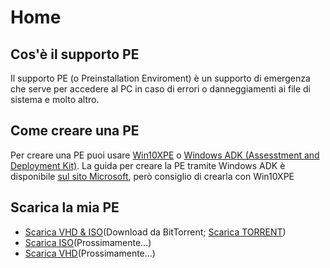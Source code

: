 # Home
## Cos'è il supporto PE
Il supporto PE (o Preinstallation Enviroment) è un supporto di emergenza che serve per accedere al PC in caso di errori o danneggiamenti ai file di sistema e molto altro.
## Come creare una PE
Per creare una PE puoi usare [Win10XPE](https://github.com/Vichingo455/WinPE/releases/download/Win10XPE/Win10XPE.zip) o [Windows ADK (Assesstment and Deployment Kit)](https://github.com/Vichingo455/WinPE/raw/main/Windows%20ADK%20Online.zip).
La guida per creare la PE tramite Windows ADK è disponibile [sul sito Microsoft](https://answers.microsoft.com/it-it/windows/forum/windows_10-windows_install/come-creare-un-supporto-di-avvio-windows-pe/293bf3b6-3efa-4562-b989-df27e0d7497b), però consiglio di crearla con Win10XPE
## Scarica la mia PE
* [Scarica VHD & ISO](https://tinyurl.com/5c3fr2ny)(Download da BitTorrent; [Scarica TORRENT](https://github.com/Vichingo455/WinPE/raw/main/Vichingo455's%20WinPE%20Final%20ISO%20%26%20VHD%205.7.torrent))
* [Scarica ISO]()(Prossimamente...)
* [Scarica VHD]()(Prossimamente...)
